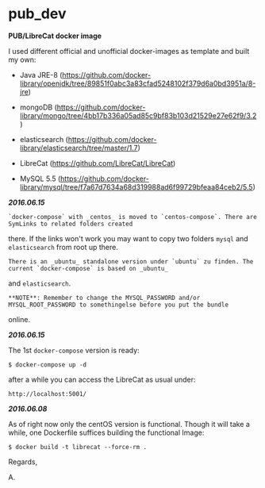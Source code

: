 # pub_dev
**PUB/LibreCat docker image**

I used different official and unofficial docker-images as template and built my own:

* Java JRE-8 (https://github.com/docker-library/openjdk/tree/89851f0abc3a83cfad5248102f379d6a0bd3951a/8-jre)

* mongoDB (https://github.com/docker-library/mongo/tree/4bb17b336a05ad85c9bf83b103d21529e27e62f9/3.2)

* elasticsearch (https://github.com/docker-library/elasticsearch/tree/master/1.7)

* LibreCat (https://github.com/LibreCat/LibreCat)

* MySQL 5.5 (https://github.com/docker-library/mysql/tree/f7a67d7634a68d319988ad6f99729bfeaa84ceb2/5.5)


**_2016.06.15_**

    `docker-compose` with _centos_ is moved to `centos-compose`. There are SymLinks to related folders created
there. If the links won't work you may want to copy two folders `mysql` and `elasticsearch` from root up there.

    There is an _ubuntu_ standalone version under `ubuntu` zu finden. The current `docker-compose` is based on _ubuntu_
and `elasticsearch`.

    **NOTE**: Remember to change the MYSQL_PASSWORD and/or MYSQL_ROOT_PASSWORD to somethingelse before you put the bundle
online.

**_2016.06.15_**

The 1st `docker-compose` version is ready:

```
$ docker-compose up -d
```

after a while you can access the LibreCat as usual under:

    http://localhost:5001/

**_2016.06.08_**

As of right now only the centOS version is functional. Though it will take a while, one Dockerfile suffices
building the functional Image:

```
$ docker build -t librecat --force-rm .
```

Regards,

A.
